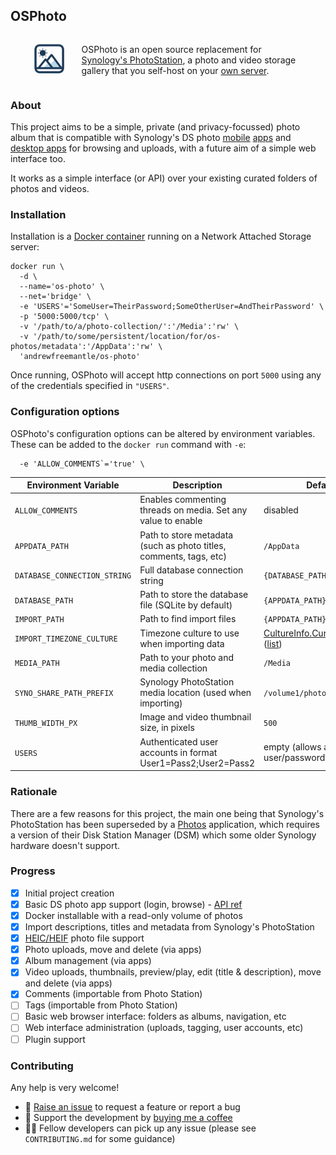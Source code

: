 ## OSPhoto

<div style="display: flex; align-items: center; gap: 2em; width: 85%; margin-left: auto; margin-right: auto;">
  <div>
    <img src="./Docs/OSPhoto-logo-no-background.png" alt="OSPhoto's logo - a flat, 2-dimensional design depicting a large sun in the top left over 2 mountain peaks with a rounded-square border">
  </div>
  <div style="display: flex; flex-direction: column; justify-content: center">
    <p>OSPhoto is an open source replacement for <a href="https://www.synology.com/en-uk/dsm/feature/photo_station">Synology's PhotoStation</a>, a photo and video storage gallery that you self-host on your <a href="https://en.wikipedia.org/wiki/Network-attached_storage">own server</a>.</p>
  </div>
</div>

### About

This project aims to be a simple, private (and privacy-focussed) photo album that is compatible with Synology's DS photo [mobile](https://play.google.com/store/apps/details?id=com.synology.dsphoto) [apps](https://itunes.apple.com/app/ds-photo/id321493106) and [desktop apps](https://www.synology.com/en-uk/dsm/6.2/software_spec/photo_station#affiliated_utility__photo_station_uploader) for browsing and uploads, with a future aim of a simple web interface too.

It works as a simple interface (or API) over your existing curated folders of photos and videos.

### Installation

Installation is a [Docker container](https://hub.docker.com/r/andrewfreemantle/os-photo) running on a Network Attached Storage server:

```shell
docker run \
  -d \
  --name='os-photo' \
  --net='bridge' \
  -e 'USERS'='SomeUser=TheirPassword;SomeOtherUser=AndTheirPassword' \
  -p '5000:5000/tcp' \
  -v '/path/to/a/photo-collection/':'/Media':'rw' \
  -v '/path/to/some/persistent/location/for/os-photos/metadata':'/AppData':'rw' \
  'andrewfreemantle/os-photo'
```

Once running, OSPhoto will accept http connections on port `5000` using any of the credentials specified in `"USERS"`.

### Configuration options

OSPhoto's configuration options can be altered by environment variables. These can be added to the `docker run` command with `-e`:
```shell
  -e 'ALLOW_COMMENTS`='true' \
```
| Environment Variable         | Description                                                       | Default                                                                                                                                                                                                                     |
|------------------------------|-------------------------------------------------------------------|-----------------------------------------------------------------------------------------------------------------------------------------------------------------------------------------------------------------------------|
| `ALLOW_COMMENTS`               | Enables commenting threads on media. Set any value to enable      | disabled                                                                                                                                                                                                                    |
| `APPDATA_PATH`               | Path to store metadata (such as photo titles, comments, tags, etc) | `/AppData`                                                                                                                                                                                                                    |
| `DATABASE_CONNECTION_STRING` | Full database connection string                                   | `{DATABASE_PATH}/osphoto.db`                                                                                                                                                                                                  |
| `DATABASE_PATH`              | Path to store the database file (SQLite by default)               | `{APPDATA_PATH}/database`                                                                                                                                                                                                     |
| `IMPORT_PATH`                | Path to find import files                                         | `{APPDATA_PATH}/import`                                                                                                                                                                                                       |
| `IMPORT_TIMEZONE_CULTURE`    | Timezone culture to use when importing data                       | [CultureInfo.CurrentCulture](https://learn.microsoft.com/en-us/dotnet/api/system.globalization.cultureinfo.currentculture?view=net-8.0#system-globalization-cultureinfo-currentculture) ([list](https://ideone.com/AhcI3w)) |
| `MEDIA_PATH`                 | Path to your photo and media collection                           | `/Media`                                                                                                                                                                                                                      |
| `SYNO_SHARE_PATH_PREFIX`     | Synology PhotoStation media location (used when importing)        | `/volume1/photo/`                                                                                                                                                                                                             |
| `THUMB_WIDTH_PX`             | Image and video thumbnail size, in pixels                         | `500`                                                                                                                                                                                                                         |
| `USERS`                      | Authenticated user accounts in format User1=Pass2;User2=Pass2     | empty (allows any user/password)                                                                                                                                                                                            |

### Rationale

There are a few reasons for this project, the main one being that Synology's PhotoStation has been superseded by a [Photos](https://www.synology.com/en-uk/dsm/feature/photos) application, which requires a version of their Disk Station Manager (DSM) which some older Synology hardware doesn't support.

### Progress

- [x] Initial project creation
- [x] Basic DS photo app support (login, browse) - [API ref](https://github.com/jamesbo13/syno-photostation-api)
- [x] Docker installable with a read-only volume of photos
- [x] Import descriptions, titles and metadata from Synology's PhotoStation
- [x] [HEIC/HEIF](https://en.wikipedia.org/wiki/High_Efficiency_Image_File_Format) photo file support
- [x] Photo uploads, move and delete (via apps)
- [x] Album management (via apps)
- [x] Video uploads, thumbnails, preview/play, edit (title & description), move and delete (via apps)
- [x] Comments (importable from Photo Station)
- [ ] Tags (importable from Photo Station)
- [ ] Basic web browser interface: folders as albums, navigation, etc
- [ ] Web interface administration (uploads, tagging, user accounts, etc)
- [ ] Plugin support

### Contributing

Any help is very welcome!

- 💬 [Raise an issue](https://github.com/AndrewFreemantle/OSPhoto/issues) to request a feature or report a bug
- 🥤 Support the development by [buying me a coffee](https://www.buymeacoffee.com/fatlemon)
- 👨‍💻 Fellow developers can pick up any issue (please see `CONTRIBUTING.md` for some guidance)

